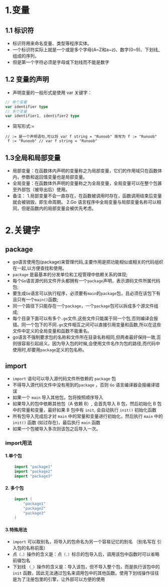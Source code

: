 # 1.变量
## 1.1 标识符
* 标识符用来命名变量、类型等程序实体。
* 一个标识符实际上就是一个或是多个字母(A~Z和a~z)、数字(0~9)、下划线_组成的序列，
* 但是第一个字符必须是字母或下划线而不能是数字
## 1.2 变量的声明
* 声明变量的一般形式是使用 var 关键字：
```go
// 单个变量
var identifier type
// 多个变量
var identifier1, identifier2 type
```
* 简写形式:= 
```
// := 是一个声明语句,可以将 var f string = "Runoob" 简写为 f := "Runoob"
 f := "Runoob" // var f string = "Runoob"
```
## 1.3全局和局部变量
* 局部变量：在函数体内声明的变量称之为局部变量，它们的作用域只在函数体内，参数和返回值变量也是局部变量。
* 全局变量：在函数体外声明的变量称之为全局变量，全局变量可以在整个包甚至外部包（被导出后）使用。
* 备注：
    1.局部变量不会一直存在，在函数被调用时存在，函数调用结束后变量就会被销毁，即生命周期。
    2.Go 语言程序中全局变量与局部变量名称可以相同，但是函数内的局部变量会被优先考虑。
# 2.关键字
## package
* go语言使用包(package)来管理代码,主要作用是把功能相似或相关的代码组织在一起,以方便查找和使用。
* ```package``` 是最基本的分发单位和工程管理中依赖关系的体现;
* 每个```Go```语言源代码文件开头都拥有一个```package```声明，表示源码文件所属代码包;
* 要生成```Go```语言可以执行程序，必须要有```main```的```package```包，且必须在该包下有且只有一个```main()```函数;
* 同一个路径下只能存在一个```package```，一个```package```包可以拆成多个源文件组成;
* 每个目录下面可以有多个```.go```文件,这些文件只能属于同一个包,否则编译会报错。同一个包下的不同```.go```文件相互之间可以直接引用变量和函数,所以在这些文件中定义的全局变量和函数不能重名。
* go语言不强制要求包的名称和文件所在目录名称相同,但两者最好保持一致,否则很容易引起歧义。因为导入包的时候,会使用文件名作为包的路径,而代码中使用时,却要用```package```定义的包名称。
## import
* ```import``` 语句可以导入源代码文件所依赖的 ```package``` 包
* 不得导入源代码文件中没有用到的```package``` ，否则 ```Go``` 语言编译器会报编译错误
* 如果一个 ```main``` 导入其他包，包将按照顺序导入
* 如果导入的包中依赖其他包（A 依赖 B）, 会首先导入 B 包，然后初始化 B 包中的常量和变量，最好如果 B 包中有 ```init```, 会自动执行 ```init()``` 初始化函数
* 所有包导入完成后才对 ```main``` 中的常量和变量进行初始化，然后执行 ```main``` 中的 ```init()``` 函数 (如过存在)，最后执行 ```main``` 函数
* 如果一个包被导入多次则该包之后导入一次。
### import用法
#### 1.单个包
```go
    import "package1"
    import "package2"
    import "package3"
```
#### 2. 多个包
```go
    import (
        "package1"
        "package2"
        "package3"
    )
```
#### 3.特殊用法
* ```import``` 可以取别名，将导入的包命名为另一个容易记忆的别名 （别名写在 引入包的名称前面）
* 点```（.）```操作的含义是：点```（.）```标示的包导入后，调用该包中函数时可以省略前缀包名
* 下划线 ```（_）```操作的含义是：导入该包，但不导入整个包，而是执行该包中的 ```init``` 函数，因此无法通过包名来调用包中的其他函数。使用下划线操作往往是为了注册包里的引擎，让外部可以方便的使用